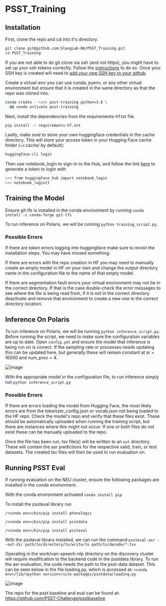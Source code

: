 # PSST_Training

## Installation

First, clone the repo and cd into it's directory.

```bash
git clone git@github.com:SlangLab-NU/PSST_Training.git
cd PSST_Training
```

If you are not able to do git clone via ssh (and not https), you might have to set up your ssh tokens correctly. Follow the [instructions](https://docs.github.com/en/authentication/connecting-to-github-with-ssh/generating-a-new-ssh-key-and-adding-it-to-the-ssh-agent) to do so. Once your SSH key is created will need to [add your new SSH key to your github](https://docs.github.com/en/authentication/connecting-to-github-with-ssh/adding-a-new-ssh-key-to-your-github-account).

Create a virtual-env you can use conda, pyenv, or any other virtual environment but ensure that it is created in the same directory as that the repo was cloned into. 
```bash
conda create --name psst-training python=3.8 \
  && conda activate psst-training
```

Next, install the dependencies from the requirements-hf.txt file.

```bash
pip install -r requirements-hf.txt
```

Lastly, make sure to store your own huggingface credentials in the cache directory. This will store your access token in your Hugging Face cache folder (~/.cache/ by default):

```bash
huggingface-cli login
```

Then use notebook_login to sign-in to the Hub, and follow the link [here](huggingface.co/settings/tokens) to generate a token to login with
```bash
>>> from huggingface_hub import notebook_login
>>> notebook_login()
```

## Training the Model

Ensure git-lfs is installed in the conda environment by running ```conda install -c conda-forge git-lfs```

To run inference on Polaris, we will be running ```python training_script.py```.

### Possible Errors
If there are token errors logging into huggingface make sure to revisit the installation steps. You may have missed something.

If there are errors with the repo creation in HF you may need to manually create an empty model in HF on your own and change the output directory name in the configuration file to the name of that empty model. 

If there are segmentation fault errors your virtual environment may not be in the correct directory. If that is the case double-check the error messages to see where the file is being read from, if it is not in the correct directory deactivate and remove that environment to create a new one in the correct directory location.

## Inference On Polaris

To run inference on Polaris, we will be running ```python inference_script.py```. Before running the script, we need to make sure the configuration variables are up to date. Open ```config.yml``` and ensure the model that inference is being run on is correct. If the sampling rate or processes needs updating this can be updated here, but generally these will remain constant at sr = 16000 and num_proc = 4. 

![image](https://github.com/SlangLab-NU/PSST_Training/assets/105329387/aba74711-137c-419c-ba3d-d2cb9c5fbc4c)

With the appropriate model in the configuration file, to run inference simply run ```python inference_script.py```

### Possible Errors

If there are errors loading the model from Hugging Face, the most likely errors are from the tokenizer_config.json or vocab.json not being loaded to the HF repo. Check the model's repo and verify that these files exist. These should be automatically uploaded when running the training script, but there are instances where this might not occur. If one or both files do not exist these can be manually uploaded to the repo.

Once the file has been run, tsv file(s) will be written to an ```out``` directory. These will contain the asr predictions for the respective valid, train, or test datasets. The created tsv files will then be used to run evaluation on.

## Running PSST Eval

If running evaluation on the NEU cluster, ensure the following packages are installed in the conda environment.

With the conda environment activated
```conda install pip```

To install the pssteval library run

```/<conda env>/bin/pip install phonologic```

```/<conda env>/bin/pip install psstdata```

```/<conda env>/bin/pip install pssteval```

With the pssteval library installed, we can run the command
```pssteval-asr --out-dir path/to/directory/to/write/to path/to/decode/*.tsv```

Operating in the work/van-speech-nlp directory on the discovery cluster will require modification to the backend code in the psstdata library. To run the asr evaluation, the code needs the path to the psst-data dataset. This can be seen below in the file loading.py, which is accessed at: ```<conda env>/lib/<python version>/site-packages/psstdata/loading.py```

![image](https://github.com/SlangLab-NU/PSST_Training/assets/105329387/8fa25b4e-32db-4596-8d53-d3b24b6270b1)

The repo for the psst baseline and eval can be found at: https://github.com/PSST-Challenge/psstbaseline
